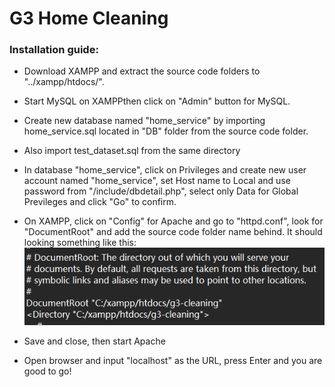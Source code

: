 # G3 Home Cleaning 

### Installation guide:
* Download XAMPP and extract the source code folders to "../xampp/htdocs/".
* Start MySQL on XAMPPthen click on "Admin" button for MySQL.
* Create new database named "home_service" by importing home_service.sql located in "DB" folder from the source code folder.
* Also import test_dataset.sql from the same directory
* In database "home_service", click on Privileges and create new user account named "home_service", set Host name to Local and use password from "/include/dbdetail.php", select only Data for Global Previleges and click "Go" to confirm.
* On XAMPP, click on "Config" for Apache and go to "httpd.conf", look for "DocumentRoot" and add the source code folder name behind.  It should looking something like this:
![example](/assets/img/example.png)

* Save and close, then start Apache
* Open browser and input "localhost" as the URL, press Enter and you are good to go!
